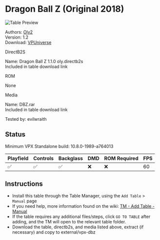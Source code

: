﻿# Dragon Ball Z (Original 2018)

![Table Preview](../../images/vpx-dbz.png)

Authors: [Oly2](https://vpuniverse.com/profile/51096-oly2/)  
Version: 1.2  
Download: [VPUniverse](https://vpuniverse.com/files/file/14361-dragon-ball-z-oly-120/)

DirectB2S

Name: Dragon Ball Z 1.1.0 oly.directb2s  
Included in table download link

ROM

None

Media

Name: DBZ.rar  
Included in table download link

Tested by: evilwraith

## Status 

Minimum VPX Standalone build: 10.8.0-1989-a764013

| Playfield | Controls | Backglass | DMD | ROM Required | FPS | 
|-----------|----------|-----------|-----|--------------|-----|
| :white_check_mark: | :white_check_mark: | :white_check_mark: | :x: | :x: | 60 |

## Instructions

- Install this table through the Table Manager, using the `Add Table` > `Manual` page
- If you need help, more information found on the wiki: [TM - Add Table - Manual](https://github.com/LegendsUnchained/vpx-standalone-alp4k/wiki/%5B04%5D-%F0%9F%A7%A1-TM-%E2%80%90-Other-Features#add-table---manual)
- If the table requires any additional files/steps, click `GO TO TABLE` after adding, and the TM will open to the relevant table folder.
- Download the table, directb2s, and media listed above, extract (if necessary) and copy to external/vpx-dbz

